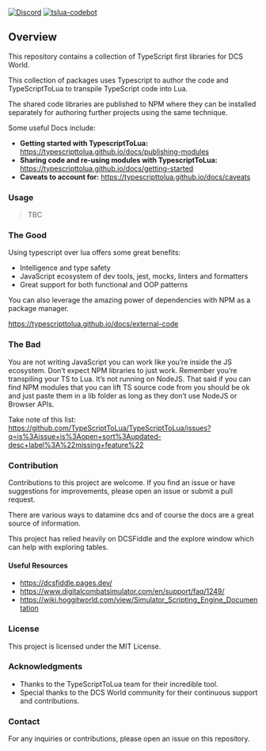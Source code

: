 [![Discord](https://img.shields.io/discord/738118932937834566?logo=discord&label=Join%20Discord)](https://discord.gg/bT7BEHn5RD) 
[![tslua-codebot](https://img.shields.io/badge/CodeBot-tslua%20dcs-blue?logo=openai)](https://chat.openai.com/g/g-6643nUbup-tslua-dcs-codebot)

## Overview

This repository contains a collection of TypeScript first libraries for DCS World.

This collection of packages uses Typescript to author the code and TypeScriptToLua to transpile TypeScript code into Lua.

The shared code libraries are published to NPM where they can be installed separately for authoring further projects using the same technique.

Some useful Docs include:
- **Getting started with TypescriptToLua:** https://typescripttolua.github.io/docs/publishing-modules
- **Sharing code and re-using modules with TypescriptToLua:** https://typescripttolua.github.io/docs/getting-started
- **Caveats to account for:** https://typescripttolua.github.io/docs/caveats

### Usage

> TBC

### The Good

Using typescript over lua offers some great benefits:
- Intelligence and type safety
- JavaScript ecosystem of dev tools, jest, mocks, linters and formatters
- Great support for both functional and OOP patterns

You can also leverage the amazing power of dependencies with NPM as a package manager.

https://typescripttolua.github.io/docs/external-code

### The Bad
You are not writing JavaScript you can work like you’re inside the JS ecosystem. Don’t expect NPM libraries to just work. Remember you’re transpiling your TS to Lua. It’s not running on NodeJS. That said if you can find NPM modules that you can lift TS source code from you should be ok and just paste them in a lib folder as long as they don’t use NodeJS or Browser APIs.

Take note of this list:
https://github.com/TypeScriptToLua/TypeScriptToLua/issues?q=is%3Aissue+is%3Aopen+sort%3Aupdated-desc+label%3A%22missing+feature%22

### Contribution

Contributions to this project are welcome. If you find an issue or have suggestions for improvements, please open an issue or submit a pull request.

There are various ways to datamine dcs and of course the docs are a great source of information.

This project has relied heavily on DCSFiddle and the explore window which can help with exploring tables.

#### Useful Resources
- https://dcsfiddle.pages.dev/
- https://www.digitalcombatsimulator.com/en/support/faq/1249/
- https://wiki.hoggitworld.com/view/Simulator_Scripting_Engine_Documentation

### License

This project is licensed under the MIT License.

### Acknowledgments

- Thanks to the TypeScriptToLua team for their incredible tool.
- Special thanks to the DCS World community for their continuous support and contributions.

### Contact

For any inquiries or contributions, please open an issue on this repository.
